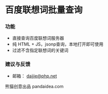 # 百度联想词批量查询

### 功能
-  直接查询百度联想词服务器 
-  纯 HTML + JS，jsonp查询，本地打开即可使用
-  过滤不含指定联想词的关键词

### 建议与反馈
-  邮箱： daijie@php.net

熊猫创意出品 pandaidea.com